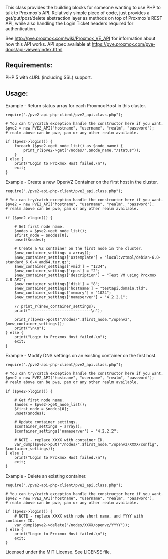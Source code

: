 This class provides the building blocks for someone wanting to use PHP to talk to Proxmox's API.
Relatively simple piece of code, just provides a get/put/post/delete abstraction layer as methods
on top of Proxmox's REST API, while also handling the Login Ticket headers required for authentication.

See http://pve.proxmox.com/wiki/Proxmox_VE_API for information about how this API works.
API spec available at https://pve.proxmox.com/pve-docs/api-viewer/index.html

## Requirements: ##

PHP 5 with cURL (including SSL) support.

## Usage: ##

Example - Return status array for each Proxmox Host in this cluster.

    require("./pve2-api-php-client/pve2_api.class.php");

    # You can try/catch exception handle the constructor here if you want.
    $pve2 = new PVE2_API("hostname", "username", "realm", "password");
    # realm above can be pve, pam or any other realm available.

    if ($pve2->login()) {
        foreach ($pve2->get_node_list() as $node_name) {
            print_r($pve2->get("/nodes/".$node_name."/status"));
        }
    } else {
        print("Login to Proxmox Host failed.\n");
        exit;
    }

Example - Create a new OpenVZ Container on the first host in the cluster.

    require("./pve2-api-php-client/pve2_api.class.php");

    # You can try/catch exception handle the constructor here if you want.
    $pve2 = new PVE2_API("hostname", "username", "realm", "password");
    # realm above can be pve, pam or any other realm available.

    if ($pve2->login()) {

        # Get first node name.
        $nodes = $pve2->get_node_list();
        $first_node = $nodes[0];
        unset($nodes);

        # Create a VZ container on the first node in the cluster.
        $new_container_settings = array();
        $new_container_settings['ostemplate'] = "local:vztmpl/debian-6.0-standard_6.0-4_amd64.tar.gz";
        $new_container_settings['vmid'] = "1234";
        $new_container_settings['cpus'] = "2";
        $new_container_settings['description'] = "Test VM using Proxmox 2.0 API";
        $new_container_settings['disk'] = "8";
        $new_container_settings['hostname'] = "testapi.domain.tld";
        $new_container_settings['memory'] = "1024";
        $new_container_settings['nameserver'] = "4.2.2.1";

        // print_r($new_container_settings);
        print("---------------------------\n");

        print_r($pve2->post("/nodes/".$first_node."/openvz", $new_container_settings));
        print("\n\n");
    } else {
        print("Login to Proxmox Host failed.\n");
        exit;
    }

Example - Modify DNS settings on an existing container on the first host.

    require("./pve2-api-php-client/pve2_api.class.php");

    # You can try/catch exception handle the constructor here if you want.
    $pve2 = new PVE2_API("hostname", "username", "realm", "password");
    # realm above can be pve, pam or any other realm available.

    if ($pve2->login()) {

        # Get first node name.
        $nodes = $pve2->get_node_list();
        $first_node = $nodes[0];
        unset($nodes);

        # Update container settings.
        $container_settings = array();
        $container_settings['nameserver'] = "4.2.2.2";

        # NOTE - replace XXXX with container ID.
        var_dump($pve2->put("/nodes/".$first_node."/openvz/XXXX/config", $container_settings));
    } else {
        print("Login to Proxmox Host failed.\n");
        exit;
    }

Example - Delete an existing container.

    require("./pve2-api-php-client/pve2_api.class.php");

    # You can try/catch exception handle the constructor here if you want.
    $pve2 = new PVE2_API("hostname", "username", "realm", "password");
    # realm above can be pve, pam or any other realm available.

    if ($pve2->login()) {
        # NOTE - replace XXXX with node short name, and YYYY with container ID.
        var_dump($pve2->delete("/nodes/XXXX/openvz/YYYY"));
    } else {
        print("Login to Proxmox Host failed.\n");
        exit;
    }

Licensed under the MIT License.
See LICENSE file.
